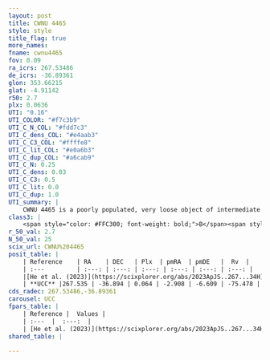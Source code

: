 ```yaml
---
layout: post
title: CWNU 4465
style: style
title_flag: true
more_names: 
fname: cwnu4465
fov: 0.09
ra_icrs: 267.53486
de_icrs: -36.89361
glon: 353.66215
glat: -4.91142
r50: 2.7
plx: 0.0636
UTI: "0.16"
UTI_COLOR: "#f7c3b9"
UTI_C_N_COL: "#fdd7c3"
UTI_C_dens_COL: "#e4aab3"
UTI_C_C3_COL: "#ffffe8"
UTI_C_lit_COL: "#e0a6b3"
UTI_C_dup_COL: "#a6cab9"
UTI_C_N: 0.25
UTI_C_dens: 0.03
UTI_C_C3: 0.5
UTI_C_lit: 0.0
UTI_C_dup: 1.0
UTI_summary: |
    CWNU 4465 is a poorly populated, very loose object of intermediate C3 quality. It was recently reported in the literature.
class3: |
    <span style="color: #FFC300; font-weight: bold;">B</span><span style="color: #FFC300; font-weight: bold;">B</span>
r_50_val: 2.7
N_50_val: 25
scix_url: CWNU%204465
posit_table: |
    | Reference    | RA    | DEC   | Plx  | pmRA  | pmDE   |  Rv  |
    | :---         | :---: | :---: | :---: | :---: | :---: | :---: |
    |[He et al. (2023)](https://scixplorer.org/abs/2023ApJS..267...34H) | 267.543 | -36.894 | 0.042 | -2.922 | -6.587 | -100.9 |
    | **UCC** |267.535 | -36.894 | 0.064 | -2.908 | -6.609 | -75.478 | 
cds_radec: 267.53486,-36.89361
carousel: UCC
fpars_table: |
    | Reference |  Values |
    | :---  |  :---:  |
    | [He et al. (2023)](https://scixplorer.org/abs/2023ApJS..267...34H) | `A0=1.4, m-M=17.4, logA=8.9` |
shared_table: |
    
---
```

